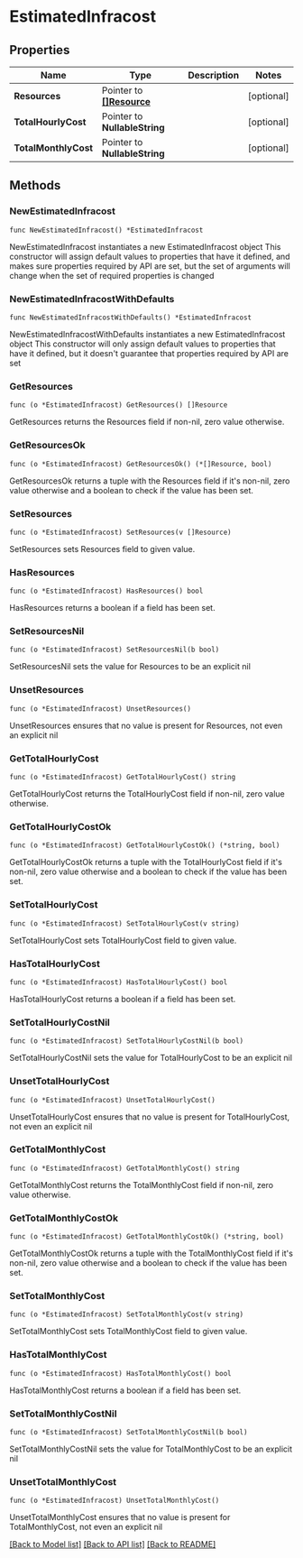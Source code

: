 # EstimatedInfracost

## Properties

Name | Type | Description | Notes
------------ | ------------- | ------------- | -------------
**Resources** | Pointer to [**[]Resource**](Resource.md) |  | [optional] 
**TotalHourlyCost** | Pointer to **NullableString** |  | [optional] 
**TotalMonthlyCost** | Pointer to **NullableString** |  | [optional] 

## Methods

### NewEstimatedInfracost

`func NewEstimatedInfracost() *EstimatedInfracost`

NewEstimatedInfracost instantiates a new EstimatedInfracost object
This constructor will assign default values to properties that have it defined,
and makes sure properties required by API are set, but the set of arguments
will change when the set of required properties is changed

### NewEstimatedInfracostWithDefaults

`func NewEstimatedInfracostWithDefaults() *EstimatedInfracost`

NewEstimatedInfracostWithDefaults instantiates a new EstimatedInfracost object
This constructor will only assign default values to properties that have it defined,
but it doesn't guarantee that properties required by API are set

### GetResources

`func (o *EstimatedInfracost) GetResources() []Resource`

GetResources returns the Resources field if non-nil, zero value otherwise.

### GetResourcesOk

`func (o *EstimatedInfracost) GetResourcesOk() (*[]Resource, bool)`

GetResourcesOk returns a tuple with the Resources field if it's non-nil, zero value otherwise
and a boolean to check if the value has been set.

### SetResources

`func (o *EstimatedInfracost) SetResources(v []Resource)`

SetResources sets Resources field to given value.

### HasResources

`func (o *EstimatedInfracost) HasResources() bool`

HasResources returns a boolean if a field has been set.

### SetResourcesNil

`func (o *EstimatedInfracost) SetResourcesNil(b bool)`

 SetResourcesNil sets the value for Resources to be an explicit nil

### UnsetResources
`func (o *EstimatedInfracost) UnsetResources()`

UnsetResources ensures that no value is present for Resources, not even an explicit nil
### GetTotalHourlyCost

`func (o *EstimatedInfracost) GetTotalHourlyCost() string`

GetTotalHourlyCost returns the TotalHourlyCost field if non-nil, zero value otherwise.

### GetTotalHourlyCostOk

`func (o *EstimatedInfracost) GetTotalHourlyCostOk() (*string, bool)`

GetTotalHourlyCostOk returns a tuple with the TotalHourlyCost field if it's non-nil, zero value otherwise
and a boolean to check if the value has been set.

### SetTotalHourlyCost

`func (o *EstimatedInfracost) SetTotalHourlyCost(v string)`

SetTotalHourlyCost sets TotalHourlyCost field to given value.

### HasTotalHourlyCost

`func (o *EstimatedInfracost) HasTotalHourlyCost() bool`

HasTotalHourlyCost returns a boolean if a field has been set.

### SetTotalHourlyCostNil

`func (o *EstimatedInfracost) SetTotalHourlyCostNil(b bool)`

 SetTotalHourlyCostNil sets the value for TotalHourlyCost to be an explicit nil

### UnsetTotalHourlyCost
`func (o *EstimatedInfracost) UnsetTotalHourlyCost()`

UnsetTotalHourlyCost ensures that no value is present for TotalHourlyCost, not even an explicit nil
### GetTotalMonthlyCost

`func (o *EstimatedInfracost) GetTotalMonthlyCost() string`

GetTotalMonthlyCost returns the TotalMonthlyCost field if non-nil, zero value otherwise.

### GetTotalMonthlyCostOk

`func (o *EstimatedInfracost) GetTotalMonthlyCostOk() (*string, bool)`

GetTotalMonthlyCostOk returns a tuple with the TotalMonthlyCost field if it's non-nil, zero value otherwise
and a boolean to check if the value has been set.

### SetTotalMonthlyCost

`func (o *EstimatedInfracost) SetTotalMonthlyCost(v string)`

SetTotalMonthlyCost sets TotalMonthlyCost field to given value.

### HasTotalMonthlyCost

`func (o *EstimatedInfracost) HasTotalMonthlyCost() bool`

HasTotalMonthlyCost returns a boolean if a field has been set.

### SetTotalMonthlyCostNil

`func (o *EstimatedInfracost) SetTotalMonthlyCostNil(b bool)`

 SetTotalMonthlyCostNil sets the value for TotalMonthlyCost to be an explicit nil

### UnsetTotalMonthlyCost
`func (o *EstimatedInfracost) UnsetTotalMonthlyCost()`

UnsetTotalMonthlyCost ensures that no value is present for TotalMonthlyCost, not even an explicit nil

[[Back to Model list]](../README.md#documentation-for-models) [[Back to API list]](../README.md#documentation-for-api-endpoints) [[Back to README]](../README.md)


